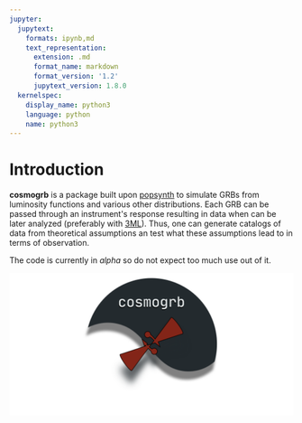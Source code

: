 ```yaml
---
jupyter:
  jupytext:
    formats: ipynb,md
    text_representation:
      extension: .md
      format_name: markdown
      format_version: '1.2'
      jupytext_version: 1.8.0
  kernelspec:
    display_name: python3
    language: python
    name: python3
---
```


# Introduction


**cosmogrb** is a package built upon [popsynth](https://popsynth.readthedocs.io/en/latest/) to simulate GRBs from luminosity functions and various other distributions. Each GRB can be passed through an instrument's response resulting in data when can be later analyzed (preferably with [3ML](https://threeml.readthedocs.io/en/latest/)). Thus, one can generate catalogs of data from theoretical assumptions an test what these assumptions lead to in terms of observation. 

The code is currently in *alpha* so do not expect too much use out of it. 

![alt text](https://raw.githubusercontent.com/grburgess/cosmogrb/master/logo.png)
